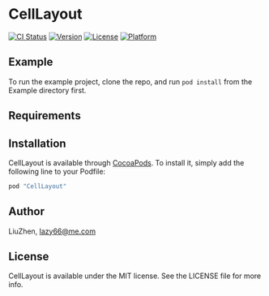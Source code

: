 # CellLayout

[![CI Status](http://img.shields.io/travis/LiuZhen/CellLayout.svg?style=flat)](https://travis-ci.org/LiuZhen/CellLayout)
[![Version](https://img.shields.io/cocoapods/v/CellLayout.svg?style=flat)](http://cocoapods.org/pods/CellLayout)
[![License](https://img.shields.io/cocoapods/l/CellLayout.svg?style=flat)](http://cocoapods.org/pods/CellLayout)
[![Platform](https://img.shields.io/cocoapods/p/CellLayout.svg?style=flat)](http://cocoapods.org/pods/CellLayout)

## Example

To run the example project, clone the repo, and run `pod install` from the Example directory first.

## Requirements

## Installation

CellLayout is available through [CocoaPods](http://cocoapods.org). To install
it, simply add the following line to your Podfile:

```ruby
pod "CellLayout"
```

## Author

LiuZhen, lazy66@me.com

## License

CellLayout is available under the MIT license. See the LICENSE file for more info.
